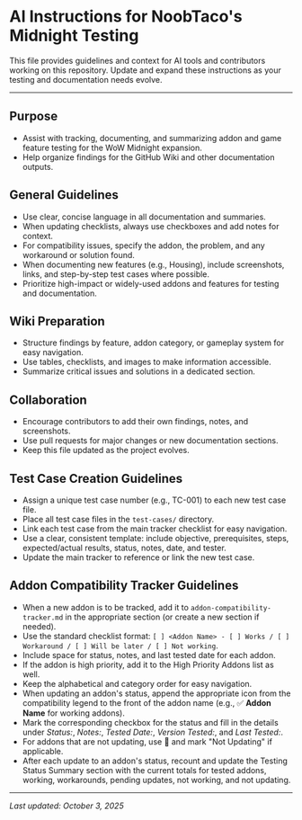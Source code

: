 # AI Instructions for NoobTaco's Midnight Testing

This file provides guidelines and context for AI tools and contributors working on this repository. Update and expand these instructions as your testing and documentation needs evolve.

---

## Purpose
- Assist with tracking, documenting, and summarizing addon and game feature testing for the WoW Midnight expansion.
- Help organize findings for the GitHub Wiki and other documentation outputs.

## General Guidelines
- Use clear, concise language in all documentation and summaries.
- When updating checklists, always use checkboxes and add notes for context.
- For compatibility issues, specify the addon, the problem, and any workaround or solution found.
- When documenting new features (e.g., Housing), include screenshots, links, and step-by-step test cases where possible.
- Prioritize high-impact or widely-used addons and features for testing and documentation.

## Wiki Preparation
- Structure findings by feature, addon category, or gameplay system for easy navigation.
- Use tables, checklists, and images to make information accessible.
- Summarize critical issues and solutions in a dedicated section.

## Collaboration
- Encourage contributors to add their own findings, notes, and screenshots.
- Use pull requests for major changes or new documentation sections.
- Keep this file updated as the project evolves.

## Test Case Creation Guidelines
- Assign a unique test case number (e.g., TC-001) to each new test case file.
- Place all test case files in the `test-cases/` directory.
- Link each test case from the main tracker checklist for easy navigation.
- Use a clear, consistent template: include objective, prerequisites, steps, expected/actual results, status, notes, date, and tester.
- Update the main tracker to reference or link the new test case.

## Addon Compatibility Tracker Guidelines
- When a new addon is to be tracked, add it to `addon-compatibility-tracker.md` in the appropriate section (or create a new section if needed).
- Use the standard checklist format: `[ ] <Addon Name> - [ ] Works / [ ] Workaround / [ ] Will be later / [ ] Not working`.
- Include space for status, notes, and last tested date for each addon.
- If the addon is high priority, add it to the High Priority Addons list as well.
- Keep the alphabetical and category order for easy navigation.
- When updating an addon's status, append the appropriate icon from the compatibility legend to the front of the addon name (e.g., ✅ **Addon Name** for working addons).
- Mark the corresponding checkbox for the status and fill in the details under *Status:*, *Notes:*, *Tested Date:*, *Version Tested:*, and *Last Tested:*.
- For addons that are not updating, use 🛑 and mark "Not Updating" if applicable.
- After each update to an addon's status, recount and update the Testing Status Summary section with the current totals for tested addons, working, workarounds, pending updates, not working, and not updating.

---

*Last updated: October 3, 2025*